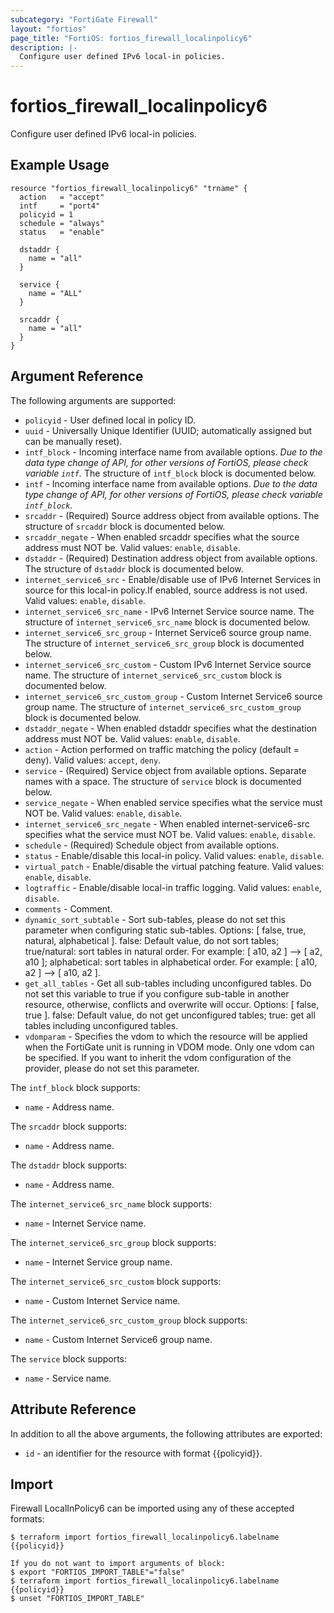 ```yaml
---
subcategory: "FortiGate Firewall"
layout: "fortios"
page_title: "FortiOS: fortios_firewall_localinpolicy6"
description: |-
  Configure user defined IPv6 local-in policies.
---
```


# fortios_firewall_localinpolicy6
Configure user defined IPv6 local-in policies.

## Example Usage

```hcl
resource "fortios_firewall_localinpolicy6" "trname" {
  action   = "accept"
  intf     = "port4"
  policyid = 1
  schedule = "always"
  status   = "enable"

  dstaddr {
    name = "all"
  }

  service {
    name = "ALL"
  }

  srcaddr {
    name = "all"
  }
}
```

## Argument Reference

The following arguments are supported:

* `policyid` - User defined local in policy ID.
* `uuid` - Universally Unique Identifier (UUID; automatically assigned but can be manually reset).
* `intf_block` - Incoming interface name from available options. *Due to the data type change of API, for other versions of FortiOS, please check variable `intf`.* The structure of `intf_block` block is documented below.
* `intf` - Incoming interface name from available options. *Due to the data type change of API, for other versions of FortiOS, please check variable `intf_block`.*
* `srcaddr` - (Required) Source address object from available options. The structure of `srcaddr` block is documented below.
* `srcaddr_negate` - When enabled srcaddr specifies what the source address must NOT be. Valid values: `enable`, `disable`.
* `dstaddr` - (Required) Destination address object from available options. The structure of `dstaddr` block is documented below.
* `internet_service6_src` - Enable/disable use of IPv6 Internet Services in source for this local-in policy.If enabled, source address is not used. Valid values: `enable`, `disable`.
* `internet_service6_src_name` - IPv6 Internet Service source name. The structure of `internet_service6_src_name` block is documented below.
* `internet_service6_src_group` - Internet Service6 source group name. The structure of `internet_service6_src_group` block is documented below.
* `internet_service6_src_custom` - Custom IPv6 Internet Service source name. The structure of `internet_service6_src_custom` block is documented below.
* `internet_service6_src_custom_group` - Custom Internet Service6 source group name. The structure of `internet_service6_src_custom_group` block is documented below.
* `dstaddr_negate` - When enabled dstaddr specifies what the destination address must NOT be. Valid values: `enable`, `disable`.
* `action` - Action performed on traffic matching the policy (default = deny). Valid values: `accept`, `deny`.
* `service` - (Required) Service object from available options. Separate names with a space. The structure of `service` block is documented below.
* `service_negate` - When enabled service specifies what the service must NOT be. Valid values: `enable`, `disable`.
* `internet_service6_src_negate` - When enabled internet-service6-src specifies what the service must NOT be. Valid values: `enable`, `disable`.
* `schedule` - (Required) Schedule object from available options.
* `status` - Enable/disable this local-in policy. Valid values: `enable`, `disable`.
* `virtual_patch` - Enable/disable the virtual patching feature. Valid values: `enable`, `disable`.
* `logtraffic` - Enable/disable local-in traffic logging. Valid values: `enable`, `disable`.
* `comments` - Comment.
* `dynamic_sort_subtable` - Sort sub-tables, please do not set this parameter when configuring static sub-tables. Options: [ false, true, natural, alphabetical ]. false: Default value, do not sort tables; true/natural: sort tables in natural order. For example: [ a10, a2 ] --> [ a2, a10 ]; alphabetical: sort tables in alphabetical order. For example: [ a10, a2 ] --> [ a10, a2 ].
* `get_all_tables` - Get all sub-tables including unconfigured tables. Do not set this variable to true if you configure sub-table in another resource, otherwise, conflicts and overwrite will occur. Options: [ false, true ]. false: Default value, do not get unconfigured tables; true: get all tables including unconfigured tables. 
* `vdomparam` - Specifies the vdom to which the resource will be applied when the FortiGate unit is running in VDOM mode. Only one vdom can be specified. If you want to inherit the vdom configuration of the provider, please do not set this parameter.

The `intf_block` block supports:

* `name` - Address name.

The `srcaddr` block supports:

* `name` - Address name.

The `dstaddr` block supports:

* `name` - Address name.

The `internet_service6_src_name` block supports:

* `name` - Internet Service name.

The `internet_service6_src_group` block supports:

* `name` - Internet Service group name.

The `internet_service6_src_custom` block supports:

* `name` - Custom Internet Service name.

The `internet_service6_src_custom_group` block supports:

* `name` - Custom Internet Service6 group name.

The `service` block supports:

* `name` - Service name.


## Attribute Reference

In addition to all the above arguments, the following attributes are exported:
* `id` - an identifier for the resource with format {{policyid}}.

## Import

Firewall LocalInPolicy6 can be imported using any of these accepted formats:
```
$ terraform import fortios_firewall_localinpolicy6.labelname {{policyid}}

If you do not want to import arguments of block:
$ export "FORTIOS_IMPORT_TABLE"="false"
$ terraform import fortios_firewall_localinpolicy6.labelname {{policyid}}
$ unset "FORTIOS_IMPORT_TABLE"
```
